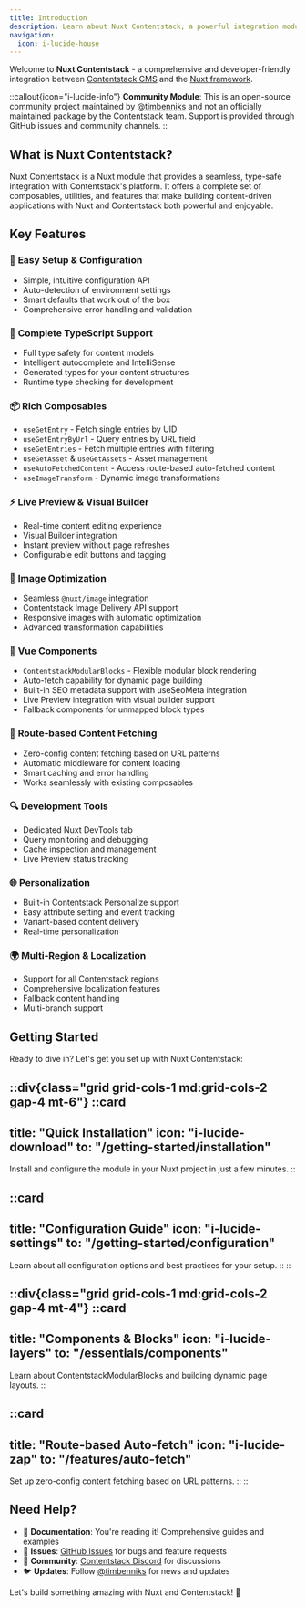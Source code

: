 ```yaml
---
title: Introduction
description: Learn about Nuxt Contentstack, a powerful integration module that brings together Contentstack CMS and Nuxt framework for modern content-driven applications.
navigation:
  icon: i-lucide-house
---
```


Welcome to **Nuxt Contentstack** - a comprehensive and developer-friendly integration between [Contentstack CMS](https://www.contentstack.com) and the [Nuxt framework](https://nuxt.com).

::callout{icon="i-lucide-info"}
**Community Module**: This is an open-source community project maintained by [@timbenniks](https://github.com/timbenniks) and not an officially maintained package by the Contentstack team. Support is provided through GitHub issues and community channels.
::

## What is Nuxt Contentstack?

Nuxt Contentstack is a Nuxt module that provides a seamless, type-safe integration with Contentstack's platform. It offers a complete set of composables, utilities, and features that make building content-driven applications with Nuxt and Contentstack both powerful and enjoyable.

## Key Features

### 🚀 **Easy Setup & Configuration**

- Simple, intuitive configuration API
- Auto-detection of environment settings
- Smart defaults that work out of the box
- Comprehensive error handling and validation

### 🔧 **Complete TypeScript Support**

- Full type safety for content models
- Intelligent autocomplete and IntelliSense
- Generated types for your content structures
- Runtime type checking for development

### 📦 **Rich Composables**

- `useGetEntry` - Fetch single entries by UID
- `useGetEntryByUrl` - Query entries by URL field
- `useGetEntries` - Fetch multiple entries with filtering
- `useGetAsset` & `useGetAssets` - Asset management
- `useAutoFetchedContent` - Access route-based auto-fetched content
- `useImageTransform` - Dynamic image transformations

### ⚡ **Live Preview & Visual Builder**

- Real-time content editing experience
- Visual Builder integration
- Instant preview without page refreshes
- Configurable edit buttons and tagging

### 🎨 **Image Optimization**

- Seamless `@nuxt/image` integration
- Contentstack Image Delivery API support
- Responsive images with automatic optimization
- Advanced transformation capabilities

### 🧩 **Vue Components**

- `ContentstackModularBlocks` - Flexible modular block rendering
- Auto-fetch capability for dynamic page building
- Built-in SEO metadata support with useSeoMeta integration
- Live Preview integration with visual builder support
- Fallback components for unmapped block types

### 🚀 **Route-based Content Fetching**

- Zero-config content fetching based on URL patterns
- Automatic middleware for content loading
- Smart caching and error handling
- Works seamlessly with existing composables

### 🔍 **Development Tools**

- Dedicated Nuxt DevTools tab
- Query monitoring and debugging
- Cache inspection and management
- Live Preview status tracking

### 🌐 **Personalization**

- Built-in Contentstack Personalize support
- Easy attribute setting and event tracking
- Variant-based content delivery
- Real-time personalization

### 🌍 **Multi-Region & Localization**

- Support for all Contentstack regions
- Comprehensive localization features
- Fallback content handling
- Multi-branch support

## Getting Started

Ready to dive in? Let's get you set up with Nuxt Contentstack:

::div{class="grid grid-cols-1 md:grid-cols-2 gap-4 mt-6"}
  ::card
  ---
  title: "Quick Installation"
  icon: "i-lucide-download"
  to: "/getting-started/installation"
  ---
  Install and configure the module in your Nuxt project in just a few minutes.
  ::

  ::card
  ---
  title: "Configuration Guide"
  icon: "i-lucide-settings"
  to: "/getting-started/configuration"
  ---
  Learn about all configuration options and best practices for your setup.
  ::
::

::div{class="grid grid-cols-1 md:grid-cols-2 gap-4 mt-4"}
  ::card
  ---
  title: "Components & Blocks"
  icon: "i-lucide-layers"
  to: "/essentials/components"
  ---
  Learn about ContentstackModularBlocks and building dynamic page layouts.
  ::

  ::card
  ---
  title: "Route-based Auto-fetch"
  icon: "i-lucide-zap"
  to: "/features/auto-fetch"
  ---
  Set up zero-config content fetching based on URL patterns.
  ::
::

## Need Help?

- 📖 **Documentation**: You're reading it! Comprehensive guides and examples
- 🐛 **Issues**: [GitHub Issues](https://github.com/timbenniks/nuxt-contentstack/issues) for bugs and feature requests
- 💬 **Community**: [Contentstack Discord](https://community.contentstack.com) for discussions
- 🐦 **Updates**: Follow [@timbenniks](https://twitter.com/timbenniks) for news and updates

Let's build something amazing with Nuxt and Contentstack! 🚀

